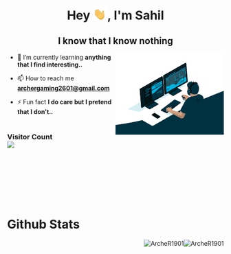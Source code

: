 <h1 align="center">Hey <img src="hand.gif" height=32px>, I'm Sahil</h1>
<h2 align="center">I know that I know nothing</h2>
<img width="50%" align="right" alt="Github" src="giphy.gif" style="max-width: 100%;">

- 🌱 I’m currently learning **anything that I find interesting..**

- 📫 How to reach me **archergaming2601@gmail.com**

- ⚡ Fun fact **I do care but I pretend that I don't..**
<br /><br />
<h3> 
  Visitor Count <br>
  <img src="https://profile-counter.glitch.me/ArcheR1901/count.svg" />
</h3>

<br /><br /><br /><br /><br /><br />

<h1>Github Stats</h1>
<p><img align="right" src="https://github-readme-stats.vercel.app/api?username=ArcheR1901&show_icons=true&locale=en&theme=tokyonight" alt="ArcheR1901" /></p>

<p><img align="right" src="https://github-readme-streak-stats.herokuapp.com/?user=ArcheR1901&theme=tokyonight" alt="ArcheR1901" /></p>


